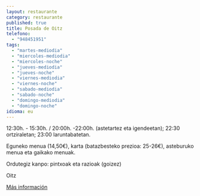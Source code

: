 ```yaml
---
layout: restaurante
category: restaurante
published: true
title: Posada de Oitz
telefono:
  - "948451951"
tags:
  - "martes-mediodia"
  - "miercoles-mediodia"
  - "miercoles-noche"
  - "jueves-mediodia"
  - "jueves-noche"
  - "viernes-mediodia"
  - "viernes-noche"
  - "sabado-mediodia"
  - "sabado-noche"
  - "domingo-mediodia"
  - "domingo-noche"
idioma: eu
---
```


12:30h. - 15:30h. / 20:00h. -22:00h. (astetartez eta igendeetan); 22:30 ortziraletan; 23:00 laruntabatetan.

Eguneko menua (14,50€), karta (batazbesteko prezioa: 25-26€), asteburuko menua eta gaikako menuak.

Ordutegiz kanpo: pintxoak eta razioak (goizez)

Oitz

[Más información](http://www.consorciobertiz.org/consorcio/dondecomer/restaurantes/oitz-es-0-188/posada-de-oitz-es.html)
